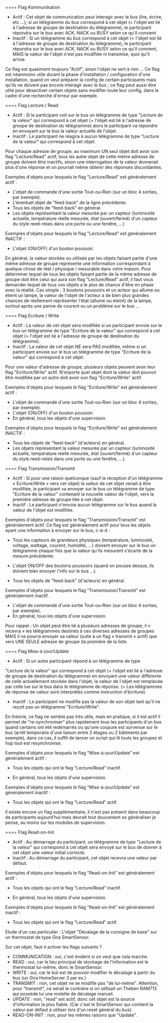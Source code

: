 ==== Flag Kommunikation

* Actif : Cet objet de communication peut interagir avec le bus (lire,
écrire, etc ...), si un télégramme du bus correspond à cet objet (=
l'objet est lié à l'adresse de groupe de destination du télégramme),
le participant répondra sur le bus avec ACK, NACK ou BUSY selon ce
qu'il convient.
* Inactif : Si un télégramme du bus correspond à cet objet (= l'objet
est lié à l'adresse de groupe de destination du télégramme), le
participant répondra sur le bus avec ACK, NACK ou BUSY selon ce qu'il
convient, MAIS la valeur de l'objet n'est pas modifiée ni transmise,
quoi qu'il arrive.

Ce flag est quasiment toujours "Actif", sinon l'objet ne sert à
rien ...
Ce flag est néanmoins utile durant la phase d'installation /
configuration d'une installation, quand on veut préparer la config de
certain participants mais qu'ils ne doivent pas encore interagir avec
le bus ; ce flag peut aussi être utile pour désactiver certain objets
sans modifier toute leur config, dans le cadre d'une recherche
d'erreur par exemple.


==== Flag  Lecture / Read

* Actif : Si le participant voit sur le bus un télégramme de type
"Lecture de la valeur" qui correspond à cet objet (= l'objet est lié à
l'adresse de groupe de destination du télégramme) alors le participant
va répondre en envoyant sur le bus la valeur actuelle de l'objet.
* Inactif : Le participant ne réagira à aucun télégramme de type
"Lecture de la valeur" qui correspond à cet objet.

Pour chaque adresse de groupe, au maximum UN seul objet doit avoir son
flag "Lecture/Read" actif, tous les autre objet de cette même adresse
de groupe doivent être inactifs, sinon une interrogation de la valeur
donnerait plus d'une réponse et on pourrait même obtenir des réponses
discordantes.

Exemples d'objets pour lesquels le flag "Lecture/Read" est
généralement actif :
* L'objet de commande d'une sortie Tout-ou-Rien (sur un bloc 4
sorties, par exemple).
* L'éventuel objet de "feed-back" de la ligne précédente.
* Tous les objets de "feed-back" en général.
* Les objets représentant la valeur mesurée par un capteur (luminosité
actuelle, température réelle mesurée, état (ouvert/fermé) d'un capteur
du style reed-relais dans une porte ou une fenêtre, ...)

Exemples d'objets pour lesquels le flag "Lecture/Read" est
généralement INACTIF :
* L'objet (ON/OFF) d'un bouton poussoir.

En général, la valeur stockée ou utilisée par les objets faisant
partie d'une même adresse de groupe représente une information
correspondant à quelque chose de réel / physique / mesurable dans
votre maison.
Pour déterminer lequel de tous les objets faisant partie de la même
adresse de groupe doit être celui qui aura son flag "Lecture/Read"
actif, il faut vous demander lequel de tous ces objets a le plus de
chance d'être en phase avec la réalité.
Cas simple : 3 boutons poussoirs et un acteur qui allume ou éteint un
lampe, la valeur de l'objet de l'acteur a de bien plus grandes chances
de réellement représenter l'état (allumé ou éteint) de la lampe,
surtout après une panne de courent ou un problème sur le bus ...


==== Flag  Ecriture / Write

* Actif : La valeur de cet objet sera modifiée si un participant
envoie sur le bus un télégramme de type "Ecriture de la valeur" qui
correspond à cet objet (= l'objet est lié à l'adresse de groupe de
destination du télégramme).
* Inactif : La valeur de cet objet NE sera PAS modifiée, même si un
participant envoie sur le bus un télégramme de type "Ecriture de la
valeur" qui correspond à cet objet.


Pour une valeur d'adresse de groupe, plusieurs objets peuvent avoir
leur flag "Ecriture/Write" actif.
N'importe quel objet dont la valeur doit pouvoir être modifiée par un
autre doit avoir sun flag "Ecriture/Write" actif.

Exemples d'objets pour lesquels le flag "Ecriture/Write" est
généralement actif :
* L'objet de commande d'une sortie Tout-ou-Rien (sur un bloc 4
sorties, par exemple).
* L'objet (ON/OFF) d'un bouton poussoir.
* En général, tous les objets d'une supervision.

Exemples d'objets pour lesquels le flag "Ecriture/Write" est
généralement INACTIF :
* Tous les objets de "feed-back" (d'acteurs) en général.
* Les objets représentant la valeur mesurée par un capteur (luminosité
actuelle, température réelle mesurée, état (ouvert/fermé) d'un capteur
du style reed-relais dans une porte ou une fenêtre, ...).



==== Flag  Transmission/Transmit

* Actif : Si pour une raison quelconque (sauf la réception d'un
télégramme « Ecriture/Write » vers cet objet) la valeur de cet objet
venait à être modifiée, le participant va envoyer sur le bus un
télégramme de type "Ecriture de la valeur" contenant la nouvelle
valeur de l'objet, vers la première adresse de groupe liée à cet
objet.
* Inactif : Le participant n'envoie aucun télégramme sur le bus quand
la valeur de l'objet est modifiée.

Exemples d'objets pour lesquels le flag "Transmission/Transmit" est
généralement actif.
Ce flag est généralement actif pour tous les objets ayant une
information à envoyer sur le bus, c-à-d :
* Tous les capteurs de grandeurs physiques (température, luminosité,
voltage, wattage, courent, humidité, ...) doivent envoyer sur le bus un
télégramme chaque fois que la valeur qu'ils mesurent s'écarte de la
mesure précédente.
* L'objet ON/OFF des boutons poussoirs (quand on pousse dessus, ils
doivent bien envoyer l'info sur le bus ...).

* Tous les objets de "feed-back" (d'acteurs) en général.

Exemples d'objets pour lesquels le flag "Transmission/Transmit" est
généralement inactif.

* L'objet de commande d'une sortie Tout-ou-Rien (sur un bloc 4
sorties, par exemple).
* En général, tous les objets d'une supervision.


Pour rappel : Un objet peut être lié à plusieurs adresses de groupe,
il « recevra » les télégrammes destinés à ces diverses adresses de
groupes MAIS il ne pourra envoyer sa valeur (suite à un flag «
transmit » actif) que vers UNE SEULE adresse de groupe (la première de
la liste.


==== Flag  Mise-à-jour/Update

* Actif : Si un autre participant répond à un télégramme de type

"Lecture de la valeur" qui correspond à cet objet (= l'objet est lié à
l'adresse de groupe de destination du télégramme) en envoyant une
valeur différente de celle actuellement stockée dans l'objet, la
valeur de l'objet est remplacée par celle lue sur le bus dans le
télégramme de réponse. (= Les télégrammes de réponse de valeur sont
interprétés comme instruction d'écriture).
* Inactif : Le participant ne modifie pas la valeur de son objet tant
qu'il ne reçoit pas un télégramme "Ecriture/Write".

En théorie, ce flag ne semble pas très utile, mais en pratique, si il
est actif il permet de "re-synchroniser" plus rapidement tous les
participants d'un bus quand certains ont été redémarrés ou qu'une
coupure est survenue sur le bus (arrêt temporaire d'une liaison entre
2 étages ou 2 bâtiments par exemple), dans ce cas, il suffit de lancer
un script qui lit touts les groupes et hop tout est resynchronisé.

Exemples d'objets pour lesquels le flag "Mise-à-jour/Update" est
généralement actif :
* Tous les objets qui ont le flag "Lecture/Read" inactif.

* En général, tous les objets d'une supervision.

Exemples d'objets pour lesquels le flag "Mise-à-jour/Update" est
généralement inactif :
* Tous les objets qui ont le flag "Lecture/Read" actif.

Il existe encore un flag supplémentaire, il n'est pas présent dans
beaucoup de participants aujourd'hui mais devrait tout doucement se
généraliser je pense, au moins sur les modules de supervision.

==== Flag Read-on-Init

* Actif : Au démarrage du participant, un télégramme de type "Lecture
de la valeur" qui correspond à cet objet sera envoyé sur le bus de
donner à cet objet une valeur initial correcte.
* Inactif : Au démarrage du participant, cet objet recevra une valeur
par défaut.


Exemples d'objets pour lesquels le flag "Read-on-Init" est
généralement actif :
* Tous les objets qui ont le flag "Lecture/Read" inactif.

* En général, tous les objets d'une supervision.

Exemples d'objets pour lesquels le flag "Read-on-Init" est
généralement inactif :
* Tous les objets qui ont le flag "Lecture/Read" actif.

Etude d'un cas particulier : L'objet "Décalage de la consigne de base"
sur un thermostat de type Gira SmartSensor.

Sur cet objet, faut-il activer les flags suivants ?

* COMMUNICATION : oui, c'est évident si on veut que cela marche.
* READ : oui, car le lieu principal de stockage de l'information est
le thermostat lui-même, donc le SmartSensor.
* WRITE : oui, car le but est de pouvoir modifier le décalage à partir
du bus (un Gira HomeServer 3 par ex.)
* TRANSMIT : non, cet objet ne se modifie pas "de lui-même".
Attention, pour "transmit", ce serait le contraire si on utilisait un
Theben RAM713 qui possède lui une molette de décalage manuel.
* UPDATE : non, "read" est actif, donc cet objet est la source
d'information la plus fiable.
(Car c'est le SmartSensor qui contient la valeur par défaut à utiliser
lors d'un reset général du bus).
* READ-ON-INIT : non, pour les mêmes raisons que "Update".
